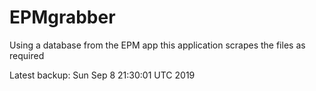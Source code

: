 # EPMgrabber
Using a database from the EPM app this application scrapes the files as required


Latest backup: Sun Sep 8 21:30:01 UTC 2019
